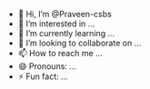 - 👋 Hi, I’m @Praveen-csbs
- 👀 I’m interested in ...
- 🌱 I’m currently learning ...
- 💞️ I’m looking to collaborate on ...
- 📫 How to reach me ...
- 😄 Pronouns: ...
- ⚡ Fun fact: ...

<!---
Praveen-csbs/Praveen-csbs is a ✨ special ✨ repository because its `README.md` (this file) appears on your GitHub profile.
You can click the Preview link to take a look at your changes.
--->
